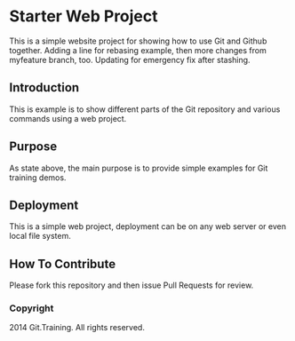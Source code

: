 # Starter Web Project

This is a simple website project for
showing how to use Git and Github together. Adding a line for rebasing example, then 
more changes from myfeature branch, too. Updating for emergency fix after stashing.

## Introduction

This is example is to show different parts
of the Git repository and various commands
using a web project.

## Purpose

As state above, the main purpose is to
provide simple examples for Git training demos.

## Deployment

This is a simple web project, deployment
can be on any web server or even local
file system.

## How To Contribute

Please fork this repository and then issue Pull Requests for review.

### Copyright

2014 Git.Training. All rights reserved.